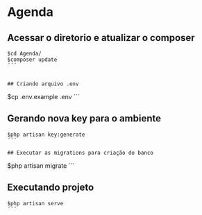 # Agenda


## Acessar o diretorio e atualizar o composer
```
$cd Agenda/
$composer update
´´´


## Criando arquivo .env
```
$cp .env.example .env 
´´´

## Gerando nova key para o ambiente
```
$php artisan key:generate
´´´

## Executar as migrations para criação do banco
```
$php artisan migrate
´´´

## Executando projeto
```
$php artisan serve
´´´


